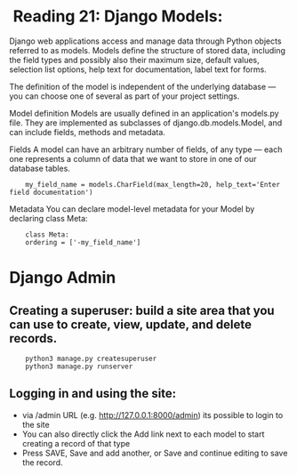 #  Reading 21: Django Models: 

Django web applications access and manage data through Python objects referred to as models. Models define the structure of stored data, including the field types and possibly also their maximum size, default values, selection list options, help text for documentation, label text for forms.

The definition of the model is independent of the underlying database — you can choose one of several as part of your project settings.

Model definition
Models are usually defined in an application's models.py file. They are implemented as subclasses of django.db.models.Model, and can include fields, methods and metadata.

Fields
A model can have an arbitrary number of fields, of any type — each one represents a column of data that we want to store in one of our database tables.

        my_field_name = models.CharField(max_length=20, help_text='Enter field documentation')

Metadata
You can declare model-level metadata for your Model by declaring class Meta:

        class Meta:
        ordering = ['-my_field_name']

# Django Admin

## Creating a superuser: build a site area that you can use to create, view, update, and delete records. 

        python3 manage.py createsuperuser
        python3 manage.py runserver     

## Logging in and using the site: 
- via  /admin URL (e.g. http://127.0.0.1:8000/admin) its possible to login to the site
- You can also directly click the Add link next to each model to start creating a record of that type
- Press SAVE, Save and add another, or Save and continue editing to save the record.